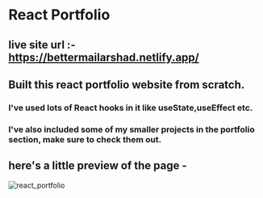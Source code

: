 # React Portfolio
## live site url :- https://bettermailarshad.netlify.app/
## Built this react portfolio website from scratch.
### I've used lots of React hooks in it like useState,useEffect etc.
### I've also included some of my smaller projects in the portfolio section, make sure to check them out.
## here's a little preview of the page -

![react_portfolio](https://user-images.githubusercontent.com/86738490/154106404-ec842a28-4a96-4df1-a296-7d79f8126159.png)
